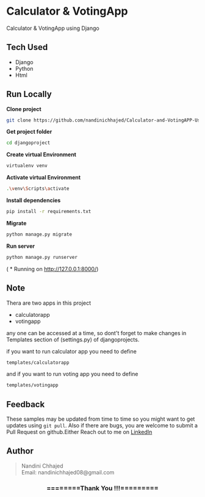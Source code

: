 # Calculator &  VotingApp
 Calculator &  VotingApp using Django

## Tech Used

- Django
- Python
- Html

## Run Locally

**Clone project**

```bash
git clone https://github.com/nandinichhajed/Calculator-and-VotingAPP-Using-Django.git
```

**Get project folder**

```bash
cd djangoproject
```

**Create virtual Environment**

```bash
virtualenv venv
```

**Activate virtual Environment**

```bash
.\venv\Scripts\activate
```

**Install dependencies**

```bash
pip install -r requirements.txt
```


**Migrate**

```bash
python manage.py migrate
```

**Run server**

```bash
python manage.py runserver
```
( * Running on http://127.0.0.1:8000/)

## Note

Thera are two apps in this project 
- calculatorapp
- votingapp

any one can be accessed at a time, so dont't forget to make changes in Templates section of (settings.py) of djangoprojects.

if you want to run calculator app you need to define 
```bash
templates/calculatorapp
```
and
if you want to run voting app you need to define 
```bash
templates/votingapp
```

## Feedback

These samples may be updated from time to time so you might want to get updates
using `git pull`.  Also if there are bugs, you are welcome to submit
a Pull Request on github.Either
Reach out to me on [LinkedIn](https://linkedin.com/in/nandinichhajed)

<h2>Author</h2>
<blockquote>
  Nandini Chhajed<br>
  Email: nandinichhajed08@gmail.com
</blockquote>

<div align="center">
    <h3>========Thank You !!!=========</h3>
</div>
